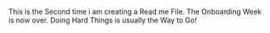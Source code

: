 This is the Second time i am creating a Read me File. The Onboarding Week is now over. Doing Hard Things is usually the Way to Go!
